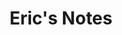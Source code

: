 ---
title: Eric's Notes
permalink: /notes/index.html
description: 'My Second Brain shared as I learn in public.'
layout: notes
tags:
 - pages
---